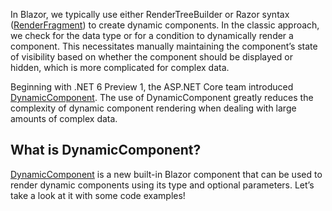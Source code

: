 In Blazor, we typically use either RenderTreeBuilder or Razor syntax ([RenderFragment](https://docs.microsoft.com/en-us/dotnet/api/microsoft.aspnetcore.components.renderfragment?view=aspnetcore-5.0 "Link to RenderFragment Delegate documentation")) to create dynamic components. In the classic approach, we check for the data type or for a condition to dynamically render a component. This necessitates manually maintaining the component’s state of visibility based on whether the component should be displayed or hidden, which is more complicated for complex data.

Beginning with .NET 6 Preview 1, the ASP.NET Core team introduced  [DynamicComponent](https://devblogs.microsoft.com/aspnet/asp-net-core-updates-in-net-6-preview-1/#dynamiccomponent "Link to DynamicComponent"). The use of DynamicComponent greatly reduces the complexity of dynamic component rendering when dealing with large amounts of complex data.

## What is DynamicComponent?

[DynamicComponent](https://devblogs.microsoft.com/aspnet/asp-net-core-updates-in-net-6-preview-1/#dynamiccomponent "Link to DynamicComponent")  is a new built-in Blazor component that can be used to render dynamic components using its type and optional parameters. Let’s take a look at it with some code examples!
<!--stackedit_data:
eyJoaXN0b3J5IjpbMTQ2MjgwNDQ0NF19
-->
